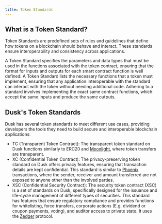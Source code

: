 ```yaml
---
title: Token Standards
---
```


## What is a Token Standard?

Token Standards are predefined sets of rules and guidelines that define how tokens on a blockchain should behave and interact. These standards ensure interoperability and consistency across applications. 

A Token Standard specifies the parameters and data types that must be used in the functions associated with the token contract, ensuring that the format for inputs and outputs for each smart contract function is well defined. A Token Standard lists the necessary functions that a token must implement, ensuring that any application interoperable with the standard can interact with the token without needing additional code. Adhering to a standard involves implementing the exact same contract functions, which accept the same inputs and produce the same outputs.

## Dusk's Token Standards

Dusk has several token standards to meet different use cases, providing developers the tools they need to build secure and interoperable blockchain applications:
- TC (Transparent Token Contract): The transparent token standard on Dusk functions similarly to ERC20 and [Moonlight](/learn/dusk-protocol/transaction_model/moonlight), where token transfers are transparent.
- XC (Confidential Token Contract): The privacy-preserving token standard on Dusk offers privacy features, ensuring that transaction details are kept confidential. This standard is similar to [Phoenix](/learn/dusk-protocol/transaction_model/phoenix) transactions, where the sender, receiver and amount transferred are not exposed to anyone other than the involved parties.
- XSC (Confidential Security Contract): The security token contract (XSC) is a set of standards on Dusk, specifically designed for the issuance and life-cycle management of different types of securities. This standard has features that ensure regulatory compliance and provides functions for whitelisting, force transfers, corporate actions (E.g. dividend or coupon payments, voting), and auditor access to private state. It uses the [Zedger](/learn/dusk-protocol/transaction_model/zedger) protocol.

